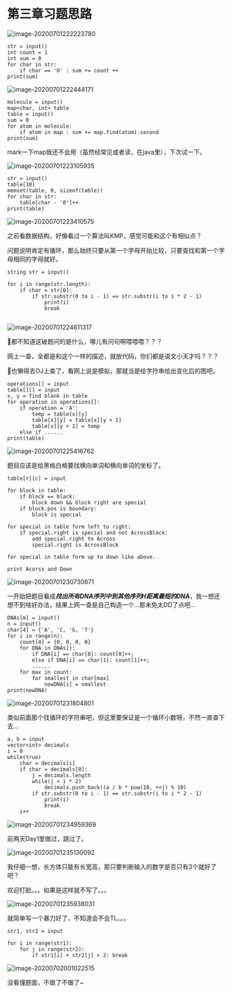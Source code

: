 # 第三章习题思路

![image-20200701222223780](C:\Users\zll\AppData\Roaming\Typora\typora-user-images\image-20200701222223780.png)

```
str = input()
int count = 1
int sum = 0
for char in str:
	if char == 'O' : sum += count ++
print(sum)
```



![image-20200701222444171](C:\Users\zll\AppData\Roaming\Typora\typora-user-images\image-20200701222444171.png)

```
molecule = input()
map<char, int> table
table = input()
sum = 0
for atom in molecule:
	if atom in map : sum += map.find(atom).second
print(sum)
```

mark一下map我还不会用（虽然经常见或者读，在java里），下次试一下。

![image-20200701223105935](C:\Users\zll\AppData\Roaming\Typora\typora-user-images\image-20200701223105935.png)

```
str = input()
table[10]
memset(table, 0, sizeof(table))
for char in str:
	table[char - '0']++
print(table)
```

![image-20200701223410575](C:\Users\zll\AppData\Roaming\Typora\typora-user-images\image-20200701223410575.png)

之前看数据结构，好像看过一个算法叫KMP，感觉可能和这个有相似点？

问题说明肯定有循环，那么始终只要从第一个字母开始比较，只要查找和第一个字母相同的字母就好。

```
string str = input()

for i in range(str.length):
	if char = str[0]:
		if str.substr(0 to i - 1) == str.substr(i to i * 2 - 1)
			print(i)
			break
		
```

![image-20200701224611317](C:\Users\zll\AppData\Roaming\Typora\typora-user-images\image-20200701224611317.png)

👴都不知道这破题问的是什么，哪儿有问句啊喂喂喂？？？

网上一查，全都是和这个一样的描述，就放代码，你们都是语文小天才吗？？？

👴也懒得去OJ上查了，看网上说是模拟，那就当是给字符串给出变化后的图吧。

```
operations[] = input
table[][] = input
x, y = find blank in table
for operation in operations[]:
	if operation = 'A':
		temp = table[x][y]
		table[x][y] = table[x][y + 1]
		table[x][y + 1] = temp
	else if ......
print(table)
```



![image-20200701225416762](C:\Users\zll\AppData\Roaming\Typora\typora-user-images\image-20200701225416762.png)

题目应该是给黑格白格要找横向单词和横向单词的坐标了。

```
table[r][c] = input

for block in table: 
	if block == black:
		block down && block right are special
	if block.pos is boundary:
		block is special

for special in table form left to right:
	if special.right is special and not AcrossBlock: 
		add special.right to Across
		special.right is AcrossBlock

for special in table form up to down like above.

print Acorss and Down
```

![image-20200701230730671](C:\Users\zll\AppData\Roaming\Typora\typora-user-images\image-20200701230730671.png)

一开始把题目看成***找出所有DNA序列中到其他序列H距离最短的DNA***，我一想还想不到啥好办法，结果上网一查是自己构造一个...那未免太DD了点吧...

```
DNAs[m] = input()
n = input()
char[4] = {'A', 'C, 'G, 'T'}
for i in range(n):
	count[4] = {0, 0, 0, 0}
	for DNA in DNAs[]:
		if DNA[i] == char[0]: count[0]++;
		else if DNA[i] == char[1]: count[1]++;
		......
	for max in count:
		for smallest in char[max]
			newDNA[i] = smallest
print(newDNA)
```

![image-20200701231804801](C:\Users\zll\AppData\Roaming\Typora\typora-user-images\image-20200701231804801.png)

类似前面那个找循环的字符串吧，但这里要保证是一个循环小数呀，不然一直查下去...

```
a, b = input
vector<int> decimals
i = 0
while(true)
	char = decimals[i]
	if char = decimals[0]:
		j = decimals.length
		while(j < i * 2)
			decimals.push_back((a / b * pow(10, ++j) % 10)
		if str.substr(0 to i - 1) == str.substr(i to i * 2 - 1)
			print(i)
			break
	i++
```

![image-20200701234959369](C:\Users\zll\AppData\Roaming\Typora\typora-user-images\image-20200701234959369.png)

前两天Day1里做过，跳过了。

![image-20200701235130092](C:\Users\zll\AppData\Roaming\Typora\typora-user-images\image-20200701235130092.png)

我仔细一想，长方体只能有长宽高，那只要判断输入的数字是否只有3个就好了吧？

欢迎打脸。。。如果是这样就不写了。。。

![image-20200701235938031](C:\Users\zll\AppData\Roaming\Typora\typora-user-images\image-20200701235938031.png)

就简单写一个暴力好了，不知道会不会TL。。。

```
str1, str2 = input

for i in range(str1):
	for j in range(str2):
		if str1[i] + str2[j] > 2: break
```

![image-20200702001022515](C:\Users\zll\AppData\Roaming\Typora\typora-user-images\image-20200702001022515.png)

没看懂题面，不做了不做了~